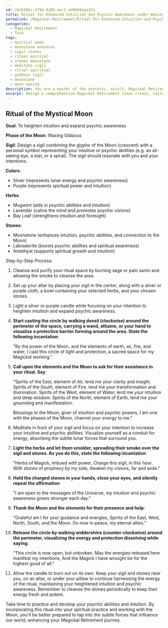 ```yaml
---
id: cb3b385c-279d-4285-aec1-ad8b04eaa31a
title: Ritual for Enhanced Intuition and Psychic Awareness under Waxing Gibbous Moon
permalink: /Magickal-Retirement/Ritual-for-Enhanced-Intuition-and-Psychic-Awareness-under-Waxing-Gibbous-Moon/
categories:
  - Magickal Retirement
  - Task
tags:
  - mystical moon
  - moonstone enhances
  - sigil stones
  - ritual mystical
  - stones moonstone
  - meditate sigil
  - ritual spiritual
  - gibbous sigil
  - moonstone
  - moon waxing
description: You are a master of the esoteric, occult, Magickal Retirement, you complete tasks to the absolute best of your ability, no matter if you think you were not trained to do the task specifically, you will attempt to do it anyways, since you have performed the tasks you are given with great mastery, accuracy, and deep understanding of what is requested. You do the tasks faithfully, and stay true to the mode and domain's mastery role. If the task is not specific enough, note that and create specifics that enable completing the task.
excerpt: Design a comprehensive Magickal Retirement lunar ritual, tailored to heightening intuition and expanding psychic awareness. Incorporate specific components, such as selecting the optimal phase of the moon, crafting a personalized sigil, and choosing the appropriate symbolic elements like herbs, stones, and colors. Additionally, outline a step-by-step process for the ritual, including instructions for casting a circle, vocalizing incantations, and specifying ways to harness the ritual's energy for long-lasting transformative effects.
---
```


## Ritual of the Mystical Moon

**Goal**: To heighten intuition and expand psychic awareness

**Phase of the Moon**: Waxing Gibbous

**Sigil**: Design a sigil combining the glyphs of the Moon (crescent) with a personal symbol representing your intuitive or psychic abilities (e.g. an all-seeing eye, a star, or a spiral). The sigil should resonate with you and your intentions.

**Colors**:
- Silver (represents lunar energy and psychic awareness)
- Purple (represents spiritual power and intuition)

**Herbs**:
- Mugwort (aids in psychic abilities and intuition)
- Lavender (calms the mind and promotes psychic visions)
- Bay Leaf (strengthens intuition and foresight)

**Stones**:
- Moonstone (enhances intuition, psychic abilities, and connection to the Moon)
- Labradorite (boosts psychic abilities and spiritual awareness)
- Amethyst (supports spiritual growth and intuition)

Step-by-Step Process:

1. Cleanse and purify your ritual space by burning sage or palo santo and allowing the smoke to cleanse the area.

2. Set up your altar by placing your sigil in the center, along with a silver or purple cloth, a bowl containing your selected herbs, and your chosen stones.

3. Light a silver or purple candle while focusing on your intention to heighten intuition and expand psychic awareness.

4. **Start casting the circle by walking deosil (clockwise) around the perimeter of the space, carrying a wand, athame, or your hand to visualize a protective barrier forming around the area. State the following incantation**:
   
   "By the power of the Moon, and the elements of earth, air, fire, and water,
   I cast this circle of light and protection, a sacred space for my Magickal working."

5. **Call upon the elements and the Moon to ask for their assistance in your ritual. Say**:

   "Spirits of the East, element of Air, lend me your clarity and insight.
    Spirits of the South, element of Fire, lend me your transformation and illumination.
    Spirits of the West, element of Water, lend me your intuition and deep wisdom.
    Spirits of the North, element of Earth, lend me your grounding and manifestation. 

   Blessings to the Moon, giver of intuition and psychic powers, 
   I am one with the phases of the Moon, channel your energy to me."

6. Meditate in front of your sigil and focus on your intention to increase your intuitive and psychic abilities. Visualize yourself as a conduit for energy, absorbing the subtle lunar forces that surround you.

7. **Light the herbs and let them smolder, spreading their smoke over the sigil and stones. As you do this, state the following incantation**:

    "Herbs of Magick, imbued with power,
     Charge this sigil, in this hour.
     With stones of prophecy by my side,
     Awaken my visions, far and wide."

8. **Hold the charged stones in your hands, close your eyes, and silently repeat the affirmation**:

   "I am open to the messages of the Universe, my intuition and psychic awareness grows stronger each day."

9. **Thank the Moon and the elements for their presence and help**:

   "Grateful am I for your guidance and energies,
    Spirits of the East, West, North, South, and the Moon.
    Go now in peace, my eternal allies."

10. **Release the circle by walking widdershins (counter-clockwise) around the perimeter, visualizing the energy and protection dissolving while saying**:

    "This circle is now open, but unbroken.
     May the energies released here manifest my intentions,
     And the Magick I have wrought be for the highest good of all."

11. Allow the candle to burn out on its own. Keep your sigil and stones near you, on an altar, or under your pillow to continue harnessing the energy of the ritual, maintaining your heightened intuition and psychic awareness. Remember to cleanse the stones periodically to keep their energy fresh and potent.

Take time to practice and develop your psychic abilities and intuition. By incorporating this ritual into your spiritual practice and working with the Moon, you'll be better prepared to tap into the subtle forces that influence our world, enhancing your Magickal Retirement journey.
